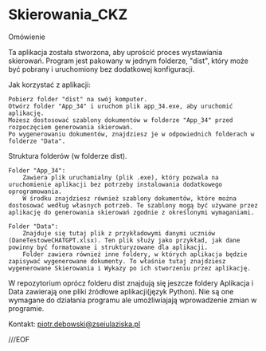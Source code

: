 # Skierowania_CKZ

Omówienie

Ta aplikacja została stworzona, aby uprościć proces wystawiania skierowań. Program jest pakowany w jednym folderze, "dist", który może być pobrany i uruchomiony bez dodatkowej konfiguracji.

Jak korzystać z aplikacji:

    Pobierz folder "dist" na swój komputer.
    Otwórz folder "App_34" i uruchom plik app_34.exe, aby uruchomić aplikację.
    Możesz dostosować szablony dokumentów w folderze "App_34" przed rozpoczęciem generowania skierowań.
    Po wygenerowaniu dokumentów, znajdziesz je w odpowiednich folderach w folderze "Data".

Struktura folderów (w folderze dist).

    Folder "App_34":
        Zawiera plik uruchamialny (plik .exe), który pozwala na uruchomienie aplikacji bez potrzeby instalowania dodatkowego oprogramowania.
        W środku znajdziesz również szablony dokumentów, które można dostosować według własnych potrzeb. Te szablony mogą być używane przez aplikację do generowania skierowań zgodnie z określonymi wymaganiami.

    Folder "Data":
        Znajduje się tutaj plik z przykładowymi danymi uczniów (DaneTestoweCHATGPT.xlsx). Ten plik służy jako przykład, jak dane powinny być formatowane i strukturyzowane dla aplikacji.
        Folder zawiera również inne foldery, w których aplikacja będzie zapisywać wygenerowane dokumenty. To właśnie tutaj znajdziesz wygenerowane Skierowania i Wykazy po ich stworzeniu przez aplikację.

W repozytorium oprócz folderu dist znajdują się jeszcze foldery Aplikacja i Data zawierają one pliki źródłowe aplikacji(język Python). Nie są one wymagane do działania programu ale umożliwiajają wprowadzenie zmian w programie.

Kontakt:
piotr.debowski@zseiulaziska.pl

 ///EOF
